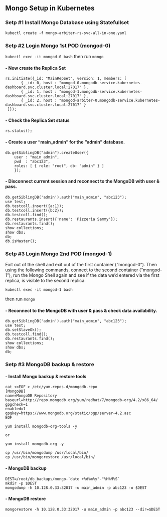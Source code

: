 ## Mongo Setup in Kubernetes

### Setp #1 Install Mongo Database using Statefullset

```kubectl create -f mongo-arbiter-rs-svc-all-in-one.yaml```

### Setp #2 Login Mongo 1st POD (mongod-0)

```kubectl exec -it mongod-0 bash```
then run ```mongo```

#### - Now create the Replica Set

```
rs.initiate({_id: "MainRepSet", version: 1, members: [
       { _id: 0, host : "mongod-0.mongodb-service.kubernetes-dashboard.svc.cluster.local:27017" },
       { _id: 1, host : "mongod-1.mongodb-service.kubernetes-dashboard.svc.cluster.local:27017" },
       { _id: 2, host : "mongod-arbiter-0.mongodb-service.kubernetes-dashboard.svc.cluster.local:27017" }
 ]});
```

#### - Check the Replica Set status

```rs.status();```

#### - Create a user “main_admin” for the “admin” database.

```
db.getSiblingDB("admin").createUser({
    user : "main_admin",
    pwd  : "abc123",
    roles: [ { role: "root", db: "admin" } ]
    });
```

#### - Disconnect current session and reconnect to the MongoDB with user & pass.

```
db.getSiblingDB('admin').auth("main_admin", "abc123");
use test;
db.testcoll.insert({a:1});
db.testcoll.insert({b:2});
db.testcoll.find();
db.restaurants.insert({'name': 'Pizzeria Sammy'});
db.restaurants.find();
show collections;
show dbs;
db;
db.isMaster();
```

### Setp #3 Login Mongo 2nd POD (mongod-1)

Exit out of the shell and exit out of the first container (“mongod-0”). 
Then using the following commands, connect to the second container (“mongod-1”), 
run the Mongo Shell again and see if the data we’d entered via the first replica, is visible to the second replica:

```kubectl exec -it mongod-1 bash```

then run ```mongo```

#### - Reconnect to the MongoDB with user & pass & check data availability.

```
db.getSiblingDB('admin').auth("main_admin", "abc123");
use test;
db.setSlaveOk();
db.testcoll.find();
db.restaurants.find();
show collections;
show dbs;
db;
```

### Setp #3 MongoDB backup & restore


#### - Install Mongo backup & restore tools

```
cat <<EOF > /etc/yum.repos.d/mongodb.repo
[MongoDB]
name=MongoDB Repository
baseurl=http://repo.mongodb.org/yum/redhat/7/mongodb-org/4.2/x86_64/
gpgcheck=1
enabled=1
gpgkey=https://www.mongodb.org/static/pgp/server-4.2.asc
EOF

yum install mongodb-org-tools -y

or

yum install mongodb-org -y

cp /usr/bin/mongodump /usr/local/bin/
cp /usr/bin/mongorestore /usr/local/bin/
```

#### - MongoDB  backup 

```
DEST=/root/db_backups/mongo-`date +%d%m%y"-"%H%M%S`
mkdir -p $DEST
mongodump -h 10.128.0.33:32017 -u main_admin -p abc123 -o $DEST
```

#### - MongoDB restore

```mongorestore -h 10.128.0.33:32017 -u main_admin -p abc123 --dir=$DEST```
